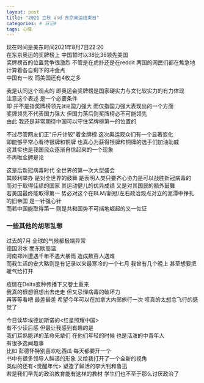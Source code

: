 ```yaml
---
layout: post
title: "2021 立秋 and 东京奥运结束日"
categories: # 日记#
tags: 心情
---
```


现在时间是美东时间2021年8月7日22:20   
在东京奥运的奖牌榜上 中国暂时以38比36领先美国   
奖牌榜首的位置竞争很激烈 不管是在虎扑还是在reddit 两国的网民们都在焦急地计算着各自剩下的冲金点   
中国有一枚 而美国还有4枚之多   

<!--more-->

我是认同这个观点的 即奥运会奖牌榜是国家硬实力与文化软实力的有力体现   
注意这个表述 是一个必要条件   
即 并不是指奖牌榜领先`就是`国力强大 而仅指国力强大表现出的一个方面   
奖牌领先不代表国力强大 但国力落后则奖牌榜必不可能领先   
由此 我还是非常期待中国可以守住奖牌榜第一的位置的   

不过尽管网友们正"斤斤计较"着金牌榜 这次奥运观众们有一个显著变化   
即能够平常心看待银牌和铜牌 也真心为获得银牌和铜牌的选手们加油助威   
这其实也是我国民众逐渐自信起来的一个现象   
不再唯金牌是论   

这是后新冠病毒时代 全世界的第一次大型盛会   
其顺利举办 是对全世界的鼓舞 是表明人类只要齐心协力是可以战胜新冠病毒的   
而对于取得佳绩的国家 其运动健儿的优异成绩 又是对其国民的额外鼓舞   
若美国最终能取得第一 势必对这个在BLM/新冠/左右政治观点对立的泥潭中挣扎的旧帝国 是一针强心针   
而若中国能取得第一 则是共和国势不可挡地崛起的又一佐证   

### 一些其他的胡思乱想

过去的7月 全球的气候都极端异常   
德国洪水 而东欧高温   
河南郑州遭遇千年不遇大暴雨 造成数百人遇难   
而我生活的安大略则是有记录以来最寒冷的一个七月 我曾有几个晚上 甚至想要把暖气给打开   

疫情在Delta变种传播下又卷土重来   
我真的很想很想出去走走 但又忌惮病毒的破坏力   
再等等看吧 最差最差 希望今年可以在加拿大内部旅行一次 哎真的太想念飞行的感觉了   

今日读毕埃德加斯诺的\<红星照耀中国\>    
有不少读后感 但最让我感到有趣的是    
我们耳熟能详的革命先辈们 在他们年轻的时候 也是活泼的中青年人   
有很多逸闻趣事   
比如 彭德怀特别喜欢吃西瓜 每天都要开一个   
书中有很多领导人鲜活的形象 又给我打开了一个全新的视角   
类似的还有\<觉醒年代\> 塑造了鲜活的李大钊和鲁迅   
若是我们早先的政治教育能有这样的教材 学生们也不至于那么讨厌政治了   




